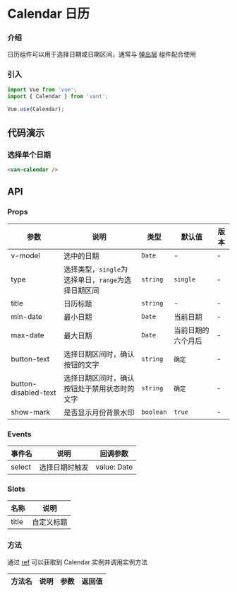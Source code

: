 # Calendar 日历

### 介绍

日历组件可以用于选择日期或日期区间，通常与 [弹出层](#/zh-CN/popup) 组件配合使用

### 引入

``` javascript
import Vue from 'vue';
import { Calendar } from 'vant';

Vue.use(Calendar);
```

## 代码演示

### 选择单个日期

```html
<van-calendar />
```

## API

### Props

| 参数 | 说明 | 类型 | 默认值 | 版本 |
|------|------|------|------|------|
| v-model | 选中的日期 | `Date` | - | - |
| type | 选择类型，`single`为选择单日，`range`为选择日期区间 | `string` | `single` | - |
| title | 日历标题 | `string` | - | - |
| min-date | 最小日期 | `Date` | 当前日期 | - |
| max-date | 最大日期 | `Date` | 当前日期的六个月后 | - |
| button-text | 选择日期区间时，确认按钮的文字 | `string` | `确定` | - |
| button-disabled-text | 选择日期区间时，确认按钮处于禁用状态时的文字 | `string` | `确定` | - |
| show-mark | 是否显示月份背景水印 | `boolean` | `true` | - |

### Events

| 事件名 | 说明 | 回调参数 |
|------|------|------|
| select | 选择日期时触发 | value: Date | Date[] |

### Slots

| 名称 | 说明 |
|------|------|
| title | 自定义标题 |

### 方法

通过 [ref](https://cn.vuejs.org/v2/api/#ref) 可以获取到 Calendar 实例并调用实例方法

| 方法名 | 说明 | 参数 | 返回值 |
|------|------|------|------|
